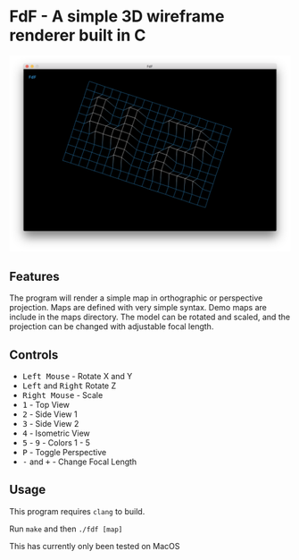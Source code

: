 # FdF - A simple 3D wireframe renderer built in C

![A simple scene](https://github.com/jacksonwb/ft_fdf/blob/master/screens/screen.png)

## Features
The program will render a simple map in orthographic or perspective projection. Maps are defined with very simple syntax. Demo maps are include in the maps directory. The model can be rotated and scaled, and the projection can be changed with adjustable focal length.

## Controls
* <kbd>Left Mouse</kbd> - Rotate X and Y
* <kbd>Left</kbd> and <kbd>Right</kbd> Rotate Z
* <kbd>Right Mouse</kbd> - Scale
* <kbd>1</kbd> - Top View
* <kbd>2</kbd> - Side View 1
* <kbd>3</kbd> - Side View 2
* <kbd>4</kbd> - Isometric View
* <kbd>5</kbd> - <kbd>9</kbd> - Colors 1 - 5
* <kbd>P</kbd> - Toggle Perspective
* <kbd>-</kbd> and <kbd>+</kbd> - Change Focal Length

## Usage
This program requires `clang` to build.

Run `make` and then `./fdf [map]`

This has currently only been tested on MacOS